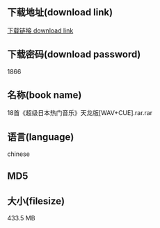 ## 下载地址(download link)
[下载链接 download link](https://voluble-croquembouche-d321dc.netlify.app/?s=18%E9%A6%96%E3%80%8A%E8%B6%85%E7%BA%A7%E6%97%A5%E6%9C%AC%E7%83%AD%E9%97%A8%E9%9F%B3%E4%B9%90%E3%80%8B%E5%A4%A9%E9%BE%99%E7%89%88%5BWAV%2BCUE%5D.rar)

## 下载密码(download password)
1866

## 名称(book name)
18首《超级日本热门音乐》天龙版[WAV+CUE].rar.rar

## 语言(language)
chinese

## MD5


## 大小(filesize)
433.5 MB
